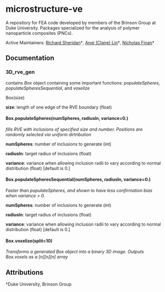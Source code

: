 # microstructure-ve
A repository for FEA code developed by members of the Brinson Group at Duke University. Packages specialized for the analysis of polymer nanoparticle composites (PNCs).

Active Maintainers: [Richard Sheridan](richard.sheridan@duke.edu "Contact Richard")†, [Anqi (Claire) Lin](anqi.lin@duke.edu "Contact Claire")†, [Nicholas Finan](nicholas.finan@duke.edu "Contact Nicholas")† 

## Documentation
### 3D_rve_gen
contains *Box* object containing some important functions: *populateSpheres*, *populateSpheresSequential*, and *voxelize*

Box(size)

__size__: length of one edge of the RVE boundary (float)

#### Box.populateSpheres(numSpheres, radiusIn, variance=0.)
*fills RVE with inclusions of specified size and number. Positions are randomly selected via uniform dirtribution*

__numSpheres__: number of inclusions to generate (int)

__radiusIn__: target radius of inclusions (float)

__variance__: variance when allowing inclusion radii to vary according to normal distribution (float) [default is 0.]

#### Box.populateSpheresSequential(numSpheres, radiusIn, variance=0.)
*Faster than populateSpheres, and shown to have less confirmation bias when variance > 0.*

__numSpheres__: number of inclusions to generate (int)

__radiusIn__: target radius of inclusions (float)

__variance__: variance when allowing inclusion radii to vary according to normal distribution (float) [default is 0.]

#### Box.voxelize(split=10)
*Transforms a generated Box object into a binary 3D image. Outputs Box.voxels as a \[n\]\[n\]\[n\] array*


## Attributions
†Duke University, Brinson Group
